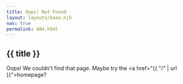 ```yaml
---
title: Oops! Not Found
layout: layouts/base.njk
nav: true
permalink: 404.html
---
```


<section class="container">

# {{ title }}

Oops! We couldn't find that page. Maybe try the <a href="{{ "/" | url }}">homepage</a>?

</section>
